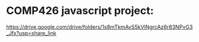 # COMP426 javascript project:
https://drive.google.com/drive/folders/1s8mTkmAyS5kVlNgrcAz6r83NPvG3_Jfx?usp=share_link
